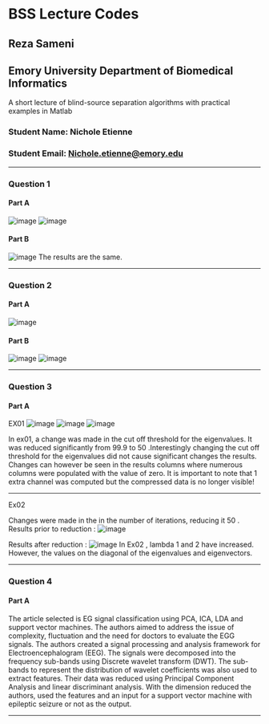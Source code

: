 # BSS Lecture Codes
## Reza Sameni
## Emory University Department of Biomedical Informatics

A short lecture of blind-source separation algorithms with practical examples in Matlab

### Student Name: Nichole Etienne 
### Student Email: Nichole.etienne@emory.edu
***
### Question 1
#### Part A
![image](https://user-images.githubusercontent.com/90157048/140821936-c12d791c-4c3d-48f0-944c-0e8fe2159ebb.png)
![image](https://user-images.githubusercontent.com/90157048/140822014-50af773a-eb9e-480c-b230-0b6cacafefe2.png)

#### Part B
![image](https://user-images.githubusercontent.com/90157048/140822054-43de1bb6-a7e4-47f1-a4d1-fccffb5b4661.png)
The results are the same. 

***
### Question 2
#### Part A
![image](https://user-images.githubusercontent.com/90157048/140822166-7ffe07b3-f0ab-4eb7-80d9-df0fd960ddc8.png)

#### Part B
![image](https://user-images.githubusercontent.com/90157048/140822235-8a1e829b-e905-40cd-bc7b-41e23e3d61ed.png)
![image](https://user-images.githubusercontent.com/90157048/140822247-561c27a7-675e-43e9-b94a-9e8486487dc7.png)

***
### Question 3
#### Part A
EX01
![image](https://user-images.githubusercontent.com/90157048/140822354-ae981e68-8e88-46f6-b741-b65bd85805b8.png)
![image](https://user-images.githubusercontent.com/90157048/140822371-e1c61a13-2477-43f6-9f4c-c9058e5d279a.png)
![image](https://user-images.githubusercontent.com/90157048/140822419-a7383082-64ac-4dfd-aacc-e67509bb58ec.png)

In ex01, a change was made in the cut off threshold for the eigenvalues. It was reduced significantly from 99.9 to 50 .Interestingly changing the cut off threshold for the eigenvalues did not cause significant changes the results. Changes can however be seen in the results columns where numerous columns were populated with the value of zero. It is important to note that 1 extra channel was computed but the compressed data is no longer visible!

***
Ex02

Changes were made in the in the number of iterations, reducing it 50 . 
Results prior to reduction : 
![image](https://user-images.githubusercontent.com/90157048/140822573-4d1688ac-39d1-4b35-8e93-4e357543d267.png)

Results after reduction : ![image](https://user-images.githubusercontent.com/90157048/140822591-a1475da2-d856-4301-b139-21f2faccadbf.png)
In Ex02 , lambda 1 and 2 have increased. However, the values on the diagonal  of the eigenvalues and eigenvectors. 

***
### Question 4
#### Part A
The article selected is EG signal classification using PCA, ICA, LDA and support vector machines. The authors aimed to address the issue of complexity, fluctuation and the need for doctors to evaluate the EGG signals. The authors created a signal processing and analysis framework for Electroencephalogram (EEG).  The signals were decomposed into the frequency sub-bands using Discrete wavelet transform (DWT). The sub-bands to represent the distribution of wavelet coefficients was also used to extract features. Their data was reduced using Principal Component Analysis and linear discriminant analysis. With the dimension reduced the authors, used the features and an input for a support vector machine with epileptic seizure or not as the output. 
***





